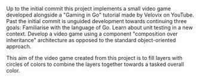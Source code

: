 Up to the initial commit this project implements a small video game developed alongside a "Gaming in Go" tutorial made by Velovix on YouTube.
Past the initial commit is unguided development towards continuing three goals:
  Familiarise with the language of Go.
  Learn about unit testing in a new context.
  Develop a video game using a component "composition over inheritance" architecture as opposed to the standard object-oriented approach.
  
This aim of the video game created from this project is to fill layers with circles of colors to combine the layers together towards a tasked overall color.
